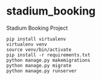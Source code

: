 # stadium_booking
Stadium Booking Project
```
pip install virtualenv
virtualenv venv
source venv/bin/activate
pip install -r requirements.txt
python manage.py makemigrations
python manage.py migrate
python manage.py runserver
```
